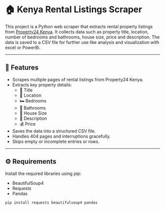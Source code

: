# 🏠 Kenya Rental Listings Scraper

This project is a Python web scraper that extracts rental property listings from [Property24 Kenya](https://www.property24.co.ke/). It collects data such as property title, location, number of bedrooms and bathrooms, house size, price and description. The data is saved to a CSV file for further use like analysis and visualization with excel or PowerBi.

---

## 📌 Features

- Scrapes multiple pages of rental listings from Property24 Kenya.
- Extracts key property details:
  - 🏡 Title
  - 📍 Location
  - 🛏️ Bedrooms
  - 🛁 Bathrooms
  - 📐 House Size
  - 💬 Description
  - 💰 Price
- Saves the data into a structured CSV file.
- Handles 404 pages and interruptions gracefully.
- Skips empty or incomplete entries or rows.

---

## ⚙️ Requirements

Install the required libraries using pip:
- BeautifulSoup4
- Requests
- Pandas

```bash
pip install requests beautifulsoup4 pandas


